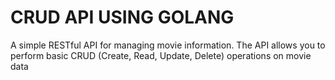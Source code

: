 <H1>CRUD API USING GOLANG</H1>
A simple RESTful API for managing movie information. The API allows you to perform basic CRUD (Create, Read, Update, Delete) operations on movie data